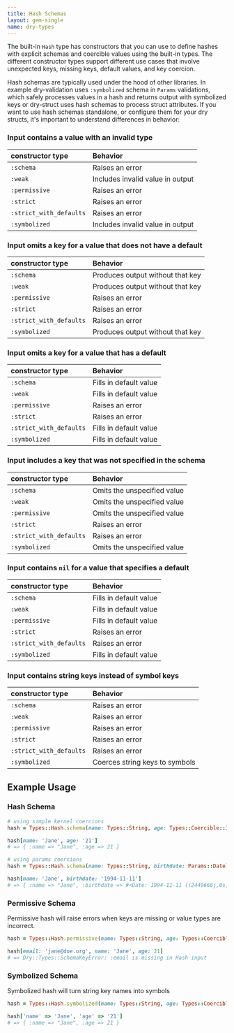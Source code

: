 ```yaml
---
title: Hash Schemas
layout: gem-single
name: dry-types
---
```


The built-in `Hash` type has constructors that you can use to define hashes with explicit schemas and coercible values using the built-in types. The different constructor types support different use cases that involve unexpected keys, missing keys, default values, and key coercion.

Hash schemas are typically used under the hood of other libraries. In example dry-validation uses `:symbolized` schema in `Params` validations, which safely processes values in a hash and returns output with symbolized keys or dry-struct uses hash schemas to process struct attributes. If you want to use hash schemas standalone, or configure them for your dry structs, it's important to understand differences in behavior:

### Input contains a value with an invalid type

| constructor type      | Behavior                         |
| :----                 | :---                             |
| `:schema`               | Raises an error                  |
| `:weak`                 | Includes invalid value in output |
| `:permissive`           | Raises an error                  |
| `:strict`               | Raises an error                  |
| `:strict_with_defaults` | Raises an error                  |
| `:symbolized`           | Includes invalid value in output |

### Input omits a key for a value that does not have a default

| constructor type      | Behavior                         |
| :----                 | :---                             |
| `:schema`               | Produces output without that key |
| `:weak`                 | Produces output without that key |
| `:permissive`           | Raises an error                  |
| `:strict`               | Raises an error                  |
| `:strict_with_defaults` | Raises an error                  |
| `:symbolized`           | Produces output without that key |

### Input omits a key for a value that has a default

| constructor type      | Behavior               |
| :----                 | :---                   |
| `:schema`               | Fills in default value |
| `:weak`                 | Fills in default value |
| `:permissive`           | Raises an error        |
| `:strict`               | Raises an error        |
| `:strict_with_defaults` | Fills in default value |
| `:symbolized`           | Fills in default value |

### Input includes a key that was not specified in the schema

| constructor type      | Behavior                    |
| :----                 | :---                        |
| `:schema`               | Omits the unspecified value |
| `:weak`                 | Omits the unspecified value |
| `:permissive`           | Omits the unspecified value |
| `:strict`               | Raises an error             |
| `:strict_with_defaults` | Raises an error             |
| `:symbolized`           | Omits the unspecified value |

### Input contains `nil` for a value that specifies a default

| constructor type      | Behavior               |
| :----                 | :---                   |
| `:schema`               | Fills in default value |
| `:weak`                 | Fills in default value |
| `:permissive`           | Fills in default value |
| `:strict`               | Raises an error        |
| `:strict_with_defaults` | Raises an error        |
| `:symbolized`           | Fills in default value |

### Input contains string keys instead of symbol keys

| constructor type      | Behavior                       |
| :----                 | :---                           |
| `:schema`               | Raises an error                |
| `:weak`                 | Raises an error                |
| `:permissive`           | Raises an error                |
| `:strict`               | Raises an error                |
| `:strict_with_defaults` | Raises an error                |
| `:symbolized`           | Coerces string keys to symbols |

## Example Usage

### Hash Schema

``` ruby
# using simple kernel coercions
hash = Types::Hash.schema(name: Types::String, age: Types::Coercible::Int)

hash[name: 'Jane', age: '21']
# => { :name => "Jane", :age => 21 }

# using params coercions
hash = Types::Hash.schema(name: Types::String, birthdate: Params::Date)

hash[name: 'Jane', birthdate: '1994-11-11']
# => { :name => "Jane", :birthdate => #<Date: 1994-11-11 ((2449668j,0s,0n),+0s,2299161j)> }
```

### Permissive Schema

Permissive hash will raise errors when keys are missing or value types are incorrect.

``` ruby
hash = Types::Hash.permissive(name: Types::String, age: Types::Coercible::Int)

hash[email: 'jane@doe.org', name: 'Jane', age: 21]
# => Dry::Types::SchemaKeyError: :email is missing in Hash input
```

### Symbolized Schema

Symbolized hash will turn string key names into symbols

``` ruby
hash = Types::Hash.symbolized(name: Types::String, age: Types::Coercible::Int)

hash['name' => 'Jane', 'age' => '21']
# => { :name => "Jane", :age => 21 }
```
